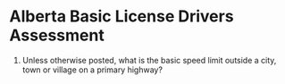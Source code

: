# Alberta Basic License Drivers Assessment
1. Unless otherwise posted, what is the basic speed limit outside a city, town or village on a primary highway?
